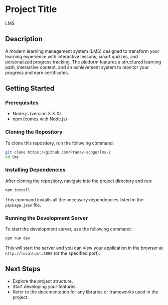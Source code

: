 # Project Title
LMS

## Description
A modern learning management system (LMS) designed to transform your learning experience with interactive lessons, smart quizzes, and personalized progress tracking. The platform features a structured learning path, interactive content, and an achievement system to monitor your progress and earn certificates.

## Getting Started

### Prerequisites
- Node.js (version X.X.X)
- npm (comes with Node.js)

### Cloning the Repository
To clone this repository, run the following command:
```bash
git clone https://github.com/Pranav-scogo/lms-2
cd lms
```

### Installing Dependencies
After cloning the repository, navigate into the project directory and run:
```bash
npm install
```
This command installs all the necessary dependencies listed in the `package.json` file.

### Running the Development Server
To start the development server, use the following command:
```bash
npm run dev
```
This will start the server and you can view your application in the browser at `http://localhost:3000` (or the specified port).

## Next Steps
- Explore the project structure.
- Start developing your features.
- Refer to the documentation for any libraries or frameworks used in the project. 